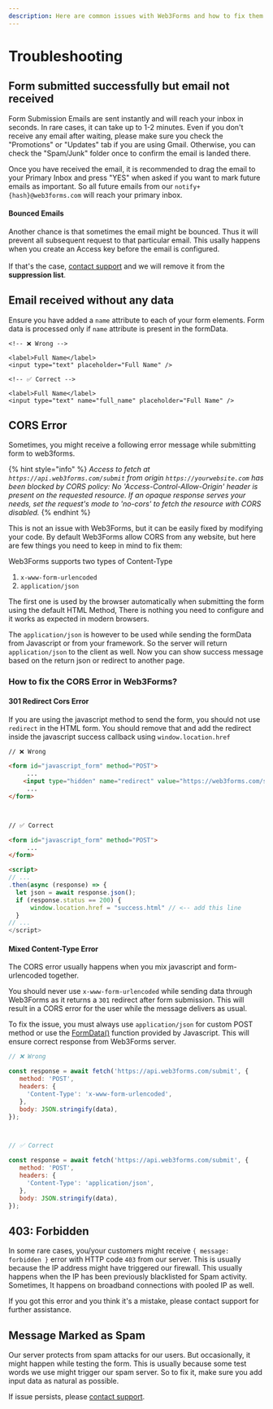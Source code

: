 ```yaml
---
description: Here are common issues with Web3Forms and how to fix them.
---
```


# Troubleshooting

## Form submitted successfully but email not received

Form Submission Emails are sent instantly and will reach your inbox in seconds. In rare cases, it can take up to 1-2 minutes. Even if you don't receive any email after waiting, please make sure you check the "Promotions" or "Updates" tab if you are using Gmail. Otherwise, you can check the "Spam/Junk" folder once to confirm the email is landed there.&#x20;

Once you have received the email, it is recommended to drag the email to your Primary Inbox and press "YES" when asked if you want to mark future emails as important. So all future emails from our `notify+{hash}@web3forms.com` will reach your primary inbox.&#x20;

#### **Bounced Emails**

Another chance is that sometimes the email might be bounced. Thus it will prevent all subsequent request to that particular email. This usally happens when you create an Access key before the email is configured. \
\
If that's the case, [contact support](https://web3forms.com/help?contact=true) and we will remove it from the **suppression list**.&#x20;

## Email received without any data

Ensure you have added a `name` attribute to each of your form elements. Form data is processed only if `name` attribute is present in the formData.&#x20;

```markup
<!-- ❌ Wrong -->

<label>Full Name</label>
<input type="text" placeholder="Full Name" />

<!-- ✅ Correct -->

<label>Full Name</label>
<input type="text" name="full_name" placeholder="Full Name" />

```

## CORS Error

Sometimes, you might receive a following error message while submitting form to web3forms.&#x20;

{% hint style="info" %}
_Access to fetch at `https://api.web3forms.com/submit` from origin `https://yourwebsite.com` has been blocked by CORS policy: No 'Access-Control-Allow-Origin' header is present on the requested resource. If an opaque response serves your needs, set the request's mode to 'no-cors' to fetch the resource with CORS disabled._
{% endhint %}

This is not an issue with Web3Forms, but it can be easily fixed by modifying your code. By default Web3Forms allow CORS from any website, but here are few things you need to keep in mind to fix them:

Web3Forms supports two types of Content-Type

1. `x-www-form-urlencoded`
2. `application/json`

The first one is used by the browser automatically when submitting the form using the default HTML Method, There is nothing you need to configure and it works as expected in modern browsers.&#x20;

The `application/json` is however to be used while sending the formData from Javascript or from your framework. So the server will return `application/json` to the client as well. Now you can show success message based on the return json or redirect to another page.&#x20;

### How to fix the CORS Error in Web3Forms?

#### **301 Redirect Cors Error**

If you are using the javascript method to send the form, you should not use `redirect` in the HTML form. You should remove that and add the redirect inside the javascript success callback using `window.location.href`

```html
// ❌ Wrong

<form id="javascript_form" method="POST">
     ...
    <input type="hidden" name="redirect" value="https://web3forms.com/success">
     ...
</form> 



// ✅ Correct

<form id="javascript_form" method="POST">
     ... 
</form> 

<script>
// ...
.then(async (response) => {
  let json = await response.json();
  if (response.status == 200) {
      window.location.href = "success.html" // <-- add this line
  }
// ...   
</script>
```

#### Mixed Content-Type Error

The CORS error usually happens when you mix javascript and form-urlencoded together.&#x20;

You should never use `x-www-form-urlencoded` while sending data through Web3Forms as it returns a `301` redirect after form submission. This will result in a CORS error for the user while the message delivers as usual. &#x20;

To fix the issue, you must always use `application/json` for custom POST method or use the [FormData()](https://developer.mozilla.org/en-US/docs/Web/API/FormData) function provided by Javascript. This will ensure correct response from Web3Forms server.&#x20;

```javascript
// ❌ Wrong 

const response = await fetch('https://api.web3forms.com/submit', {
   method: 'POST',
   headers: {
     'Content-Type': 'x-www-form-urlencoded',
   },
   body: JSON.stringify(data),
});



// ✅ Correct

const response = await fetch('https://api.web3forms.com/submit', {
   method: 'POST',
   headers: {
     'Content-Type': 'application/json',
   },
   body: JSON.stringify(data),
});

```

## 403: Forbidden

In some rare cases, you/your customers might receive `{ message: forbidden }` error with HTTP code `403`  from our server. This is usually because the IP address might have triggered our firewall. This usually happens when the IP has been previously blacklisted for Spam activity. Sometimes, It happens on broadband connections with pooled IP as well.

If you got this error and you think it's a mistake, please contact support for further assistance.&#x20;

## Message Marked as Spam

Our server protects from spam attacks for our users. But occasionally, it might happen while testing the form. This is usually because some test words we use might trigger our spam server. So to fix it, make sure you add input data as natural as possible.&#x20;

If issue persists, please [contact support](https://web3forms.com/help?contact=true).&#x20;

